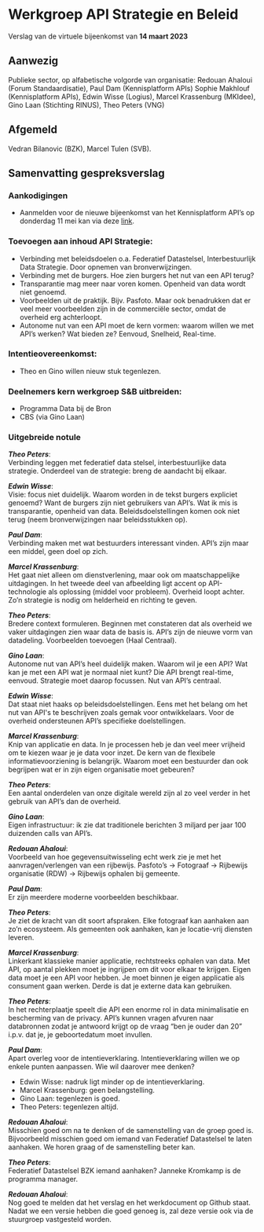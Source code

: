 # Werkgroep API Strategie en Beleid
Verslag van de virtuele bijeenkomst van **14 maart 2023**

## Aanwezig

Publieke sector, op alfabetische volgorde van organisatie: Redouan Ahaloui (Forum Standaardisatie), Paul Dam (Kennisplatform APIs) Sophie Makhlouf (Kennisplatform APIs),  Edwin Wisse (Logius), Marcel Krassenburg (MKIdee), Gino Laan (Stichting RINUS), Theo Peters (VNG) 

## Afgemeld
 Vedran Bilanovic (BZK), Marcel Tulen (SVB).

## Samenvatting gespreksverslag

### Aankodigingen
-	Aanmelden voor de nieuwe bijeenkomst van het Kennisplatform API’s op donderdag 11 mei kan via deze [link](https://fd10.formdesk.com/geonovum/API2023).

### Toevoegen aan inhoud API Strategie:

-	Verbinding met beleidsdoelen o.a. Federatief Datastelsel, Interbestuurlijk Data Strategie. Door opnemen van bronverwijzingen. 
-	Verbinding met de burgers. Hoe zien burgers het nut van een API terug?
-	Transparantie mag meer naar voren komen. Openheid van data wordt niet genoemd. 
-	Voorbeelden uit de praktijk. Bijv. Pasfoto. Maar ook benadrukken dat er veel meer voorbeelden zijn in de commerciële sector, omdat de overheid erg achterloopt. 
-	Autonome nut van een API moet de kern vormen: waarom willen we met API’s werken? Wat bieden ze? Eenvoud, Snelheid, Real-time. 

### Intentieovereenkomst:

-	Theo en Gino willen nieuw stuk tegenlezen. 

### Deelnemers kern werkgroep S&B uitbreiden:

-	Programma Data bij de Bron
-	CBS (via Gino Laan)

### Uitgebreide notule

***Theo Peters***:<br>
Verbinding leggen met federatief data stelsel, interbestuurlijke data strategie. Onderdeel van de strategie: breng de aandacht bij elkaar. 

***Edwin Wisse***:<br> 
Visie: focus niet duidelijk. Waarom worden in de tekst burgers expliciet genoemd? Want de burgers zijn niet gebruikers van API’s. Wat ik mis is transparantie, openheid van data. Beleidsdoelstellingen komen ook niet terug (neem bronverwijzingen naar beleidsstukken op).  

***Paul Dam***:<br>
Verbinding maken met wat bestuurders interessant vinden. API’s zijn maar een middel, geen doel op zich. 

***Marcel Krassenburg***:<br>
Het gaat niet alleen om dienstverlening, maar ook om maatschappelijke uitdagingen. In het tweede deel van afbeelding ligt accent op API-technologie als oplossing (middel voor probleem). Overheid loopt achter. Zo’n strategie is nodig om helderheid en richting te geven. 

***Theo Peters***:<br>
Bredere context formuleren. Beginnen met constateren dat als overheid we vaker uitdagingen zien waar data de basis is. API’s zijn de nieuwe vorm van datadeling. Voorbeelden toevoegen (Haal Centraal). 

***Gino Laan***:<br>
Autonome nut van API’s heel duidelijk maken. Waarom wil je een API? Wat kan je met een API wat je normaal niet kunt? Die API brengt real-time, eenvoud. Strategie moet daarop focussen. Nut van API’s centraal.

***Edwin Wisse***:<br>
Dat staat niet haaks op beleidsdoelstellingen. Eens met het belang om het nut van API's te beschrijven zoals gemak voor ontwikkelaars. Voor de overheid ondersteunen API’s specifieke doelstellingen.  

***Marcel Krassenburg***:<br>
Knip van applicatie en data. In je processen heb je dan veel meer vrijheid om te kiezen waar je je data voor inzet. De kern van de flexibele informatievoorziening is belangrijk. Waarom moet een bestuurder dan ook begrijpen wat er in zijn eigen organisatie moet gebeuren?

***Theo Peters***:<br>
Een aantal onderdelen van onze digitale wereld zijn al zo veel verder in het gebruik van API’s dan de overheid. 

***Gino Laan***:<br>
Eigen infrastructuur: ik zie dat traditionele berichten 3 miljard per jaar 100 duizenden calls van API’s. 

***Redouan Ahaloui***:<br>
Voorbeeld van hoe gegevensuitwisseling echt werk zie je met het aanvragen/verlengen van een rijbewijs.
Pasfoto’s -> Fotograaf -> Rijbewijs organisatie (RDW) -> Rijbewijs ophalen bij gemeente. 
                    
***Paul Dam***:<br>
Er zijn meerdere moderne voorbeelden beschikbaar.

***Theo Peters***:<br>
Je ziet de kracht van dit soort afspraken. Elke fotograaf kan aanhaken aan zo’n ecosysteem. Als gemeenten ook aanhaken, kan je locatie-vrij diensten leveren. 

***Marcel Krassenburg***:<br>
Linkerkant klassieke manier applicatie, rechtstreeks ophalen van data. Met API, op aantal plekken moet je ingrijpen om dit voor elkaar te krijgen. Eigen data moet je een API voor hebben. Je moet binnen je eigen applicatie als consument gaan werken. Derde is dat je externe data kan gebruiken. 

***Theo Peters***:<br>
In het rechterplaatje speelt die API een enorme rol in data minimalisatie en bescherming van de privacy. API’s kunnen vragen afvuren naar databronnen zodat je antwoord krijgt op de vraag “ben je ouder dan 20” i.p.v. dat je, je geboortedatum moet invullen. 

***Paul Dam***:<br>
Apart overleg voor de intentieverklaring. Intentieverklaring willen we op enkele punten aanpassen. Wie wil daarover mee denken?

-	Edwin Wisse: nadruk ligt minder op de intentieverklaring. 
-	Marcel Krassenburg: geen belangstelling.
-	Gino Laan: tegenlezen is goed.
-	Theo Peters: tegenlezen altijd.

***Redouan Ahaloui***:<br>
Misschien goed om na te denken of de samenstelling van de groep goed is. Bijvoorbeeld misschien goed om iemand van Federatief Datastelsel te laten aanhaken. We horen graag of de samenstelling beter kan.

***Theo Peters***:<br>
Federatief Datastelsel BZK iemand aanhaken? Janneke Kromkamp is de programma manager. 

***Redouan Ahaloui***:<br>
Nog goed te melden dat het verslag en het werkdocument op Github staat. Nadat we een versie hebben die goed genoeg is, zal deze versie ook via de stuurgroep vastgesteld worden. 
